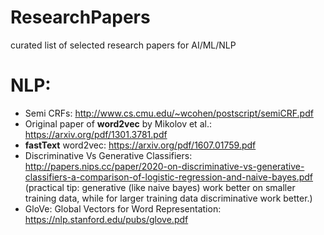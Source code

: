 # ResearchPapers
curated list of selected research papers for AI/ML/NLP

# NLP:
* Semi CRFs: http://www.cs.cmu.edu/~wcohen/postscript/semiCRF.pdf
* Original paper of **word2vec** by Mikolov et al.: https://arxiv.org/pdf/1301.3781.pdf
* **fastText** word2vec: https://arxiv.org/pdf/1607.01759.pdf
* Discriminative Vs Generative Classifiers: http://papers.nips.cc/paper/2020-on-discriminative-vs-generative-classifiers-a-comparison-of-logistic-regression-and-naive-bayes.pdf
(practical tip: generative (like naive bayes) work better on smaller training data, while for larger training data discriminative work better.)
* GloVe: Global Vectors for Word Representation: https://nlp.stanford.edu/pubs/glove.pdf
